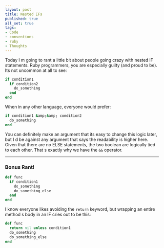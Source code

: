 ```yaml
---
layout: post
title: Nested IFs
published: true
all_set: true
tags:
- Code
- conventions
- ruby
- Thoughts
---
```


Today I m going to rant a little bit about people going crazy with nested IF
statements. Ruby programmers, you are especially guilty (and proud to be). Its
not uncommon at all to see:

``` ruby
if condition1
  if condition2
    do_something
  end
end
```

When in any other language, everyone would prefer:

``` ruby
if condition1 &amp;&amp; condition2
  do_something
end
```

You can definitely make an argument that its easy to change this logic later,
but I d be against any argument that says the readability is higher here. Given
that there are no ELSE statements, the two boolean are logically tied to each
other. That s exactly why we have the `&&` operator.

---

### Bonus Rant!

``` ruby
def func
  if condition1
    do_something
    do_something_else
  end
end
```

I know everyone likes avoiding the `return` keyword, but wrapping an entire
method s body in an IF cries out to be this:

``` ruby
def func
  return nil unless condition1
  do_something
  do_something_else
end
```
